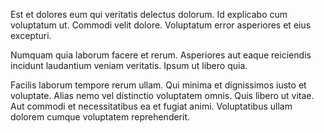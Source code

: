 Est et dolores eum qui veritatis delectus dolorum. Id explicabo cum voluptatum ut. Commodi velit dolore. Voluptatum error asperiores et eius excepturi.
 Numquam quia laborum facere et rerum. Asperiores aut eaque reiciendis incidunt laudantium veniam veritatis. Ipsum ut libero quia.
 Facilis laborum tempore rerum ullam. Qui minima et dignissimos iusto et voluptate. Alias nemo vel distinctio voluptatem omnis. Quis libero ut vitae. Aut commodi et necessitatibus ea et fugiat animi. Voluptatibus ullam dolorem cumque voluptatem reprehenderit.